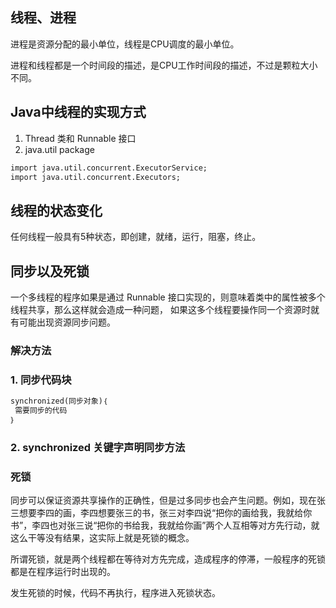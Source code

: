 ## 线程、进程
进程是资源分配的最小单位，线程是CPU调度的最小单位。

进程和线程都是一个时间段的描述，是CPU工作时间段的描述，不过是颗粒大小不同。

## Java中线程的实现方式
1. Thread 类和 Runnable 接口
2. java.util package
```markdown
import java.util.concurrent.ExecutorService;
import java.util.concurrent.Executors;
```

## 线程的状态变化
任何线程一般具有5种状态，即创建，就绪，运行，阻塞，终止。

## 同步以及死锁
一个多线程的程序如果是通过 Runnable 接口实现的，则意味着类中的属性被多个线程共享，那么这样就会造成一种问题，
如果这多个线程要操作同一个资源时就有可能出现资源同步问题。

### 解决方法

### 1. 同步代码块

 ```markdown
 synchronized(同步对象)｛ 
  需要同步的代码 
 ｝
```

### 2. synchronized 关键字声明同步方法

### 死锁

同步可以保证资源共享操作的正确性，但是过多同步也会产生问题。例如，现在张三想要李四的画，李四想要张三的书，张三对李四说“把你的画给我，我就给你书”，李四也对张三说“把你的书给我，我就给你画”两个人互相等对方先行动，就这么干等没有结果，这实际上就是死锁的概念。

所谓死锁，就是两个线程都在等待对方先完成，造成程序的停滞，一般程序的死锁都是在程序运行时出现的。

发生死锁的时候，代码不再执行，程序进入死锁状态。